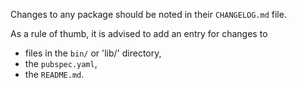 Changes to any package should be noted in their `CHANGELOG.md` file.

As a rule of thumb, it is advised to add an entry for changes to 

* files in the `bin/` or 'lib/' directory,
* the `pubspec.yaml`,
* the `README.md`.